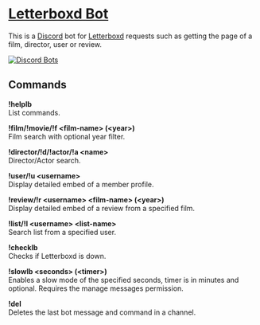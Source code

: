 # [Letterboxd Bot](https://boxdbot.com)

This is a [Discord](https://discordapp.com/) bot for [Letterboxd](https://letterboxd.com/) requests such as getting the page of a film, director, user or review.  

[![Discord Bots](https://discordbots.org/api/widget/437737824255737857.svg)](https://discordbots.org/bot/437737824255737857)  

## Commands

**!helplb**  
List commands.

**!film/!movie/!f \<film-name> (\<year>)**  
Film search with optional year filter.

**!director/!d/!actor/!a \<name>**  
Director/Actor search.

**!user/!u \<username>**  
Display detailed embed of a member profile.

**!review/!r \<username> \<film-name> (\<year>)**  
Display detailed embed of a review from a specified film.

**!list/!l \<username> \<list-name>**  
Search list from a specified user.

**!checklb**  
Checks if Letterboxd is down.

**!slowlb \<seconds> (\<timer>)**  
Enables a slow mode of the specified seconds, timer is in minutes and optional. Requires the manage messages permission.

**!del**  
Deletes the last bot message and command in a channel.